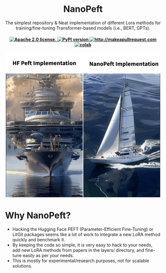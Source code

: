 <div align="center">
<h1>NanoPeft</h1>
</div>

<p align="center">
  <p align="center">The simplest repository & Neat implementation of different Lora methods for training/fine-tuning Transformer-based models (i.e., BERT, GPTs).
</p>


<h4 align="center">
  <a href="https://github.com/monk1337/NanoPeft/blob/main/LICENSE">
    <img src="https://img.shields.io/badge/License-Apache_2.0-blue.svg" alt="Apache 2.0 license." />
  </a>
  <a href="#">
    <img src="https://badge.fury.io/py/Promptify.svg" alt="PyPI version" />
  </a>
  <a href="http://makeapullrequest.com">
    <img src="https://img.shields.io/badge/PRs-welcome-brightgreen.svg?style=flat-square" alt="http://makeapullrequest.com" />
  </a>
  <a href="#">
    <img src="https://colab.research.google.com/assets/colab-badge.svg" alt="colab" />
  </a>
</h4>

<div align="center">
<img width="500px" src="https://raw.githubusercontent.com/monk1337/MultiMedQA/main/assets/nanopeft_final.png">
</div>


# Why NanoPeft?
- Hacking the Hugging Face PEFT (Parameter-Efficient Fine-Tuning) or LitGit packages seems like a lot of work to integrate a new LoRA method quickly and benchmark it.
- By keeping the code so simple, it is very easy to hack to your needs, add new LoRA methods from papers in the layers/ directory, and fine-tune easily as per your needs.
- This is mostly for experimental/research purposes, not for scalable solutions.

